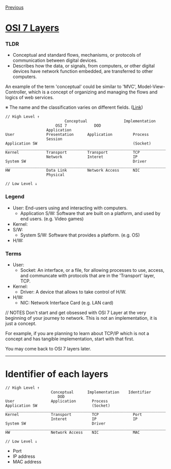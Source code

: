<a href="https://github.com/tyomhk2015/network_basic">Previous</a>

# <a href="https://en.wikipedia.org/wiki/OSI_model">OSI 7 Layers</a>

### TLDR

* Conceptual and standard flows, mechanisms, or protocols of communication between digital devices. <br>
* Describes how the data, or signals, from computers, or other digital devices have network function embedded, are transferred to other computers.

An example of the term 'conceptual' could be similar to 'MVC', Model-View-Controller, which is a concept of organizing and managing the flows and logics of web services.

※ The name and the classification varies on different fields. (<a href="https://en.wikipedia.org/wiki/Internet_protocol_suite#Layer_names_and_number_of_layers_in_the_literature">Link</a>)

```
// High Level ↑
                          Conceptual                Implementation
                      OSI 7            DOD
                  Application
User              Presentation      Application         Process
                  Session
Application SW                                          (Socket)
_________________________________________________________________________
Kernel            Transport         Transport           TCP
                  Network           Interet             IP
System SW                                               Driver
_________________________________________________________________________
HW                Data Link         Network Access      NIC
                  Physical

// Low Level ↓
```
### Legend

* User: End-users using and interacting with computers.
  * Application S/W: Software that are built on a platform, and used by end users. (e.g. Video games)
* Kernel:
* S/W: 
  * System S/W: Software that provides a platform. (e.g. OS)
* H/W:

### Terms

* User:
  * Socket: An interface, or a file, for allowing processes to use, access, and communcate with protocols that are in the 'Transport' layer, TCP.
* Kernel:
  * Driver: A device that allows to take control of H/W.
* H/W:
  * NIC: Network Interface Card (e.g. LAN card)


// NOTES
Don't start and get obsessed with OSI 7 Layer at the very beginning of your journey to network.
This is not an implementation, it is just a concept.

For example, if you are planning to learn about TCP/IP which is not a concept and has tangible implementation, start with that first.

You may come back to OSI 7 layers later.

<hr>

# Identifier of each layers

```
// High Level ↑
                    Conceptual      Implementation    Identifier
                       DOD
User                Application       Process
Application SW                        (Socket)
_________________________________________________________________________
Kernel              Transport         TCP               Port
                    Interet           IP                IP
System SW                             Driver
_________________________________________________________________________
HW                  Network Access    NIC               MAC

// Low Level ↓
```

* Port
* IP address
* MAC address

